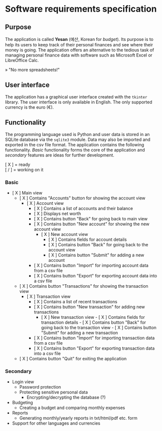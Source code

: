 # Software requirements specification

## Purpose

The application is called **Yesan** (예산, Korean for *budget*). Its purpose is to help its users to keep track of their personal finances and see where their money is going. The application offers an alternative to the tedious task of managing personal finance data with software such as Microsoft Excel or LibreOffice Calc.

» "No more spreadsheets!"

## User interface

The application has a graphical user interface created with the `tkinter` library. The user interface is only available in English. The only supported currency is the euro (€).

## Functionality

The programming language used is Python and user data is stored in an SQLite database via the `sqlite3` module. Data may also be imported and exported in the csv file format. The application contains the following functionality. *Basic* functionality forms the core of the application and *secondary* features are ideas for further development.

[ X ] = ready  
[ / ] = working on it

### Basic

- [ X ] Main view
  - [ X ] Contains "Accounts" button for showing the account view
    - [ X ] Account view
      - [ X ] Contains a list of accounts and their balance
      - [ X ] Displays net worth
      - [ X ] Contains button "Back" for going back to main view
      - [ X ] Contains button "New account" for showing the new account view
          - [ X ] New account view
            - [ X ] Contains fields for account details
            - [ X ] Contains button "Back" for going back to the account view
            - [ X ] Contains button "Submit" for adding a new account 
      - [ X ] Contains button "Import" for importing account data from a csv file
      - [ X ] Contains button "Export" for exporting account data into a csv file
  - [ X ] Contains button "Transactions" for showing the transaction view
    - [ X ] Transaction view
      - [ X ] Contains a list of recent transactions
      - [ X ] Contains button "New transaction" for adding new transactions
          - [ X ] New transaction view
                - [ X ] Contains fields for transaction details
                - [ X ] Contains button "Back" for going back to the transaction view
                - [ X ] Contains button "Submit" for adding a new transaction 
      - [ X ] Contains button "Import" for importing transaction data from a csv file
      - [ X ] Contains button "Export" for exporting transaction data into a csv file
  - [ X ] Contains button "Quit" for exiting the application

### Secondary

- Login view
  - Password protection
  - Protecting sensitive personal data
    - Encrypting/decrypting the database (?)
- Budgeting
  - Creating a budget and comparing monthly expenses
- Reports
  - Generating monthly/yearly reports in txt/html/pdf etc. form
- Support for other languages and currencies
